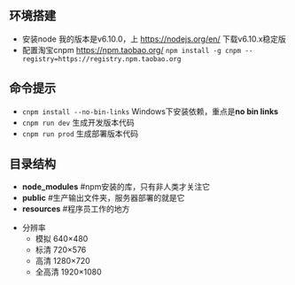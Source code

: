 ﻿环境搭建
-
+ 安装node 我的版本是v6.10.0，上 https://nodejs.org/en/ 下载v6.10.x稳定版
+ 配置淘宝cnpm https://npm.taobao.org/
  `npm install -g cnpm --registry=https://registry.npm.taobao.org`

命令提示
-
+ `cnpm install --no-bin-links` Windows下安装依赖，重点是**no bin links**
+ `cnpm run dev`  生成开发版本代码
+ `cnpm run prod` 生成部署版本代码

目录结构
-
+ **node_modules** #npm安装的库，只有非人类才关注它
+ **public** #生产输出文件夹，服务器部署的就是它
+ **resources** #程序员工作的地方

* 分辨率
  + 模拟 640×480
  + 标清 720×576
  + 高清 1280×720
  + 全高清 1920×1080